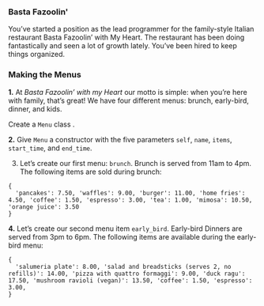 ### Basta Fazoolin'

You’ve started a position as the lead programmer for the family-style Italian restaurant Basta Fazoolin’ with My Heart. The restaurant has been doing fantastically and seen a lot of growth lately. You’ve been hired to keep things organized.

### Making the Menus

**1.** At *Basta Fazoolin’ with my Heart* our motto is simple: when you’re here with family, that’s great! We have four different menus: brunch, early-bird, dinner, and kids.

Create a `Menu` class .

**2.** Give `Menu` a constructor with the five parameters `self`, `name`, `items`, `start_time`, and `end_time`.

3. Let’s create our first menu: `brunch`. Brunch is served from 11am to 4pm. The following items are sold during brunch:
```
{
  'pancakes': 7.50, 'waffles': 9.00, 'burger': 11.00, 'home fries': 4.50, 'coffee': 1.50, 'espresso': 3.00, 'tea': 1.00, 'mimosa': 10.50, 'orange juice': 3.50
}
```

**4.** Let’s create our second menu item `early_bird`. Early-bird Dinners are served from 3pm to 6pm. The following items are available during the early-bird menu:
```
{
  'salumeria plate': 8.00, 'salad and breadsticks (serves 2, no refills)': 14.00, 'pizza with quattro formaggi': 9.00, 'duck ragu': 17.50, 'mushroom ravioli (vegan)': 13.50, 'coffee': 1.50, 'espresso': 3.00,
}
```

